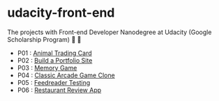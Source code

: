 # udacity-front-end
The projects with Front-end Developer Nanodegree at Udacity (Google Scholarship Program) :rocket: :metal:

* P01 : [Animal Trading Card](https://yunkii.github.io/udacity-front-end/P01/cards.html)
* P02 : [Build a Portfolio Site](https://yunkii.github.io/udacity-front-end/P02/index.html)
* P03 : [Memory Game](https://yunkii.github.io/udacity-front-end/P03/index.html)
* P04 : [Classic Arcade Game Clone](https://yunkii.github.io/udacity-front-end/P04/index.html)
* P05 : [Feedreader Testing](https://yunkii.github.io/udacity-front-end/P05/index.html)
* P06 : [Restaurant Review App](https://yunkii.github.io/udacity-front-end/P06/index.html)